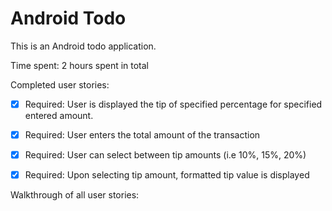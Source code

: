 Android Todo
============
This is an Android todo application.


Time spent: 2 hours spent in total


Completed user stories:

 * [x] Required: User is displayed the tip of specified percentage for specified entered amount.
 * [x] Required: User enters the total amount of the transaction
 * [x] Required: User can select between tip amounts (i.e 10%, 15%, 20%)
 * [x] Required: Upon selecting tip amount, formatted tip value is displayed

 
Walkthrough of all user stories:







